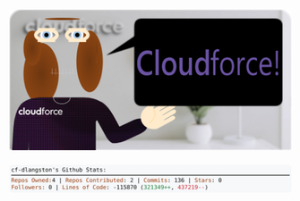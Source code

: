<!-- 
Version 3.0.58
Built Fri Aug 16 2024 05:18:00 GMT+0000 (Coordinated Universal Time)
-->

<h1 align="center">
  <a href="https://github.com/cf-dlangston/cf-dlangston/tree/master/src" title="Click to View Source">
    <picture width="100%" alt="Dylan">
      <source media="(prefers-color-scheme: dark)" srcset="dylan-dark.svg?version=3.0.58">
      <img src="dylan-light.svg?version=3.0.58" alt="Dylan">
    </picture>
  </a>
</h1>

<div align="center">
  <picture width="100%" alt="Profile Info and Stats">
    <source media="(prefers-color-scheme: dark)" srcset="stats-dark.svg?version=3.0.58">
    <img src="stats-light.svg?version=3.0.58" alt="Profile Info and Stats">
  </picture>
</div>
